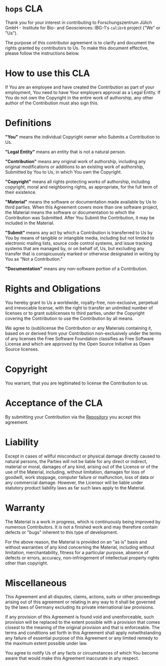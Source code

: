 # `hops` CLA

Thank you for your interest in contributing to Forschungszentrum Jülich GmbH - Institute for Bio- and Geosciences: IBG-1's `calibr8` project ("We" or "Us").

The purpose of this contributor agreement is to clarify and document the rights granted by contributors to Us.
To make this document effective, please follow the instructions below.

# How to use this CLA

If You are an employee and have created the Contribution as part of your employment, You need to have Your employers approval as a Legal Entity.
If You do not own the Copyright in the entire work of authorship, any other author of the Contribution must also sign this.

# Definitions

**"You"** means the individual Copyright owner who Submits a Contribution to Us.

**"Legal Entity"** means an entity that is not a natural person.

**"Contribution"** means any original work of authorship, including any original modifications or additions to an existing work of authorship, Submitted by You to Us, in which You own the Copyright.

**"Copyright"** means all rights protecting works of authorship, including copyright, moral and neighboring rights, as appropriate, for the full term of their existence.

**"Material"** means the software or documentation made available by Us to third parties.
When this Agreement covers more than one software project, the Material means the software or documentation to which the Contribution was Submitted.
After You Submit the Contribution, it may be included in the Material.

**"Submit"** means any act by which a Contribution is transferred to Us by You by means of tangible or intangible media, including but not limited to electronic mailing lists, source code control systems, and issue tracking systems that are managed by, or on behalf of, Us, but excluding any transfer that is conspicuously marked or otherwise designated in writing by You as "Not a Contribution."

**"Documentation"** means any non-software portion of a Contribution.

# Rights and Obligations

You hereby grant to Us a worldwide, royalty-free, non-exclusive, perpetual and irrevocable license, with the right to transfer an unlimited number of licenses or to grant sublicenses to third parties, under the Copyright covering the Contribution to use the Contribution by all means.

We agree to (sub)license the Contribution or any Materials containing it, based on or derived from your Contribution non-exclusively under the terms of any licenses the Free Software Foundation classifies as Free Software License and which are approved by the Open Source Initiative as Open Source licenses.

# Copyright

You warrant, that you are legitimated to license the Contribution to us.

# Acceptance of the CLA

By submitting your Contribution via the [Repository](https://jugit.fz-juelich.de/IBG-1/ModSim/hops) you accept this agreement.


# Liability

Except in cases of willful misconduct or physical damage directly caused to natural persons, the Parties will not be liable for any direct or indirect, material or moral, damages of any kind, arising out of the Licence or of the use of the Material, including, without limitation, damages for loss of goodwill, work stoppage, computer failure or malfunction, loss of data or any commercial damage.
However, the Licensor will be liable under statutory product liability laws as far such laws apply to the Material.

# Warranty

The Material is a work in progress, which is continuously being improved by numerous Contributors.
It is not a finished work and may therefore contain defects or "bugs" inherent to this type of development.

For the above reason, the Material is provided on an "as is" basis and without warranties of any kind concerning the Material, including without limitation,
merchantability, fitness for a particular purpose, absence of defects or errors, accuracy, non-infringement of intellectual property rights other than copyright.

# Miscellaneous

This Agreement and all disputes, claims, actions, suits or other proceedings arising out of this agreement or relating in any way to it shall be governed by the laws of Germany excluding its private international law provisions.

If any provision of this Agreement is found void and unenforceable, such provision will be replaced to the extent possible with a provision that comes closest to the meaning of the original provision and that is enforceable.
The terms and conditions set forth in this Agreement shall apply notwithstanding any failure of essential purpose of this Agreement or any limited remedy to the maximum extent possible under law.

You agree to notify Us of any facts or circumstances of which You become aware that would make this Agreement inaccurate in any respect.

